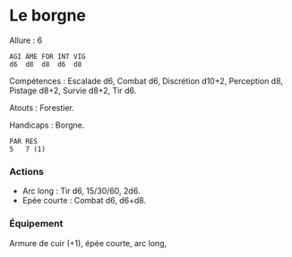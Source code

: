 # Le borgne

Allure : 6

	AGI	ÂME	FOR	INT	VIG
	d6	d8	d8	d6	d8

Compétences : Escalade d6, Combat d6, Discrétion d10+2, Perception d8, Pistage d8+2, Survie d8+2, Tir d6.

Atouts : Forestier.

Handicaps : Borgne.

	PAR	RES
	5	7 (1)

### Actions
- Arc long : Tir d6, 15/30/60, 2d6.
- Epée courte : Combat d6, d6+d8.

### Équipement
Armure de cuir (+1), épée courte, arc long,
